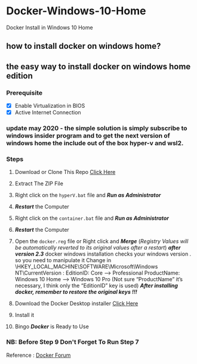 # Docker-Windows-10-Home
Docker Install in Windows 10 Home
## how to install docker on windows home?
## the easy way to install docker on windows home edition
### Prerequisite
  * [x] Enable Virtualization in BIOS
  * [x] Active Internet Connection
### update may 2020 - the simple solution is simply subscribe to windows insider program and to get the next version of windows home the include out of the box hyper-v and wsl2. 

### Steps
  1. Download or Clone This Repo [Click Here](https://github.com/MaxySpark/Docker-Windows-10-Home/archive/master.zip)
  2. Extract The ZIP File
  3. Right click on the `hyperV.bat` file and **_Run as Administrator_**  
  4. __*Restart*__ the Computer
  5. Right click on the `container.bat` file and **_Run as Administrator_**
  6. __*Restart*__ the Computer
  7. Open the `docker.reg` file or Right click and **_Merge_** (_Registry Values will be automatically reverted to its original values after a restart_)
  __*after version 2.3*__ docker windows installation checks your windows version . so you need to manipulate it
  Change in \HKEY_LOCAL_MACHINE\SOFTWARE\Microsoft\Windows NT\CurrentVersion :
  EditionID: Core --> Professional
  ProductName: Windows 10 Home --> Windows 10 Pro
  (Not sure “ProductName” it’s necessary, I think only the “EditionID” key is used)
  __*After installing docker, remember to restore the original keys !!!*__

  8. Download the Docker Desktop installer [Click Here](https://download.docker.com/win/stable/Docker%20for%20Windows%20Installer.exe)
  9. Install it
  10. Bingo _**Docker**_ is Ready to Use
  
### NB: Before Step 9 Don't Forget To Run Step 7
 
Reference : [Docker Forum](https://forums.docker.com/t/installing-docker-on-windows-10-home/11722)
  
